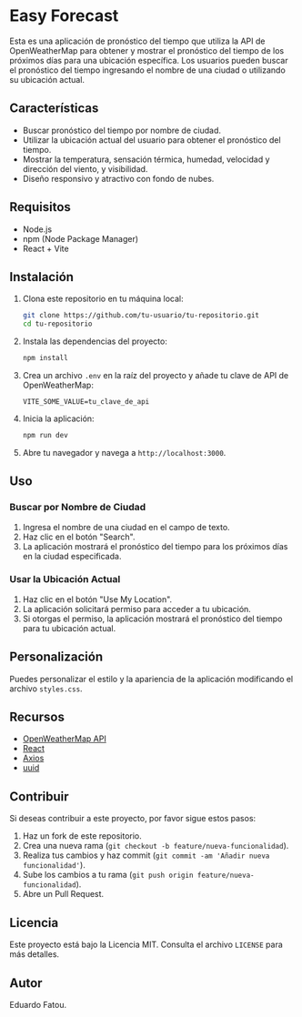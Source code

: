 # Easy Forecast

Esta es una aplicación de pronóstico del tiempo que utiliza la API de OpenWeatherMap para obtener y mostrar el pronóstico del tiempo de los próximos días para una ubicación específica. Los usuarios pueden buscar el pronóstico del tiempo ingresando el nombre de una ciudad o utilizando su ubicación actual.

## Características

- Buscar pronóstico del tiempo por nombre de ciudad.
- Utilizar la ubicación actual del usuario para obtener el pronóstico del tiempo.
- Mostrar la temperatura, sensación térmica, humedad, velocidad y dirección del viento, y visibilidad.
- Diseño responsivo y atractivo con fondo de nubes.

## Requisitos

- Node.js
- npm (Node Package Manager)
- React + Vite

## Instalación

1. Clona este repositorio en tu máquina local:

    ```bash
    git clone https://github.com/tu-usuario/tu-repositorio.git
    cd tu-repositorio
    ```

2. Instala las dependencias del proyecto:

    ```bash
    npm install
    ```

3. Crea un archivo `.env` en la raíz del proyecto y añade tu clave de API de OpenWeatherMap:

    ```env
    VITE_SOME_VALUE=tu_clave_de_api
    ```

4. Inicia la aplicación:

    ```bash
    npm run dev
    ```

5. Abre tu navegador y navega a `http://localhost:3000`.

## Uso

### Buscar por Nombre de Ciudad

1. Ingresa el nombre de una ciudad en el campo de texto.
2. Haz clic en el botón "Search".
3. La aplicación mostrará el pronóstico del tiempo para los próximos días en la ciudad especificada.

### Usar la Ubicación Actual

1. Haz clic en el botón "Use My Location".
2. La aplicación solicitará permiso para acceder a tu ubicación.
3. Si otorgas el permiso, la aplicación mostrará el pronóstico del tiempo para tu ubicación actual.

## Personalización

Puedes personalizar el estilo y la apariencia de la aplicación modificando el archivo `styles.css`.

## Recursos

- [OpenWeatherMap API](https://openweathermap.org/api)
- [React](https://reactjs.org/)
- [Axios](https://github.com/axios/axios)
- [uuid](https://www.npmjs.com/package/uuid)

## Contribuir

Si deseas contribuir a este proyecto, por favor sigue estos pasos:

1. Haz un fork de este repositorio.
2. Crea una nueva rama (`git checkout -b feature/nueva-funcionalidad`).
3. Realiza tus cambios y haz commit (`git commit -am 'Añadir nueva funcionalidad'`).
4. Sube los cambios a tu rama (`git push origin feature/nueva-funcionalidad`).
5. Abre un Pull Request.

## Licencia

Este proyecto está bajo la Licencia MIT. Consulta el archivo `LICENSE` para más detalles.

## Autor
Eduardo Fatou.
